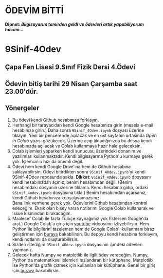 # ÖDEVİM BİTTİ
#### Dipnot: ***Bilgisayarım tamirden geldi ve ödevleri artık yapabiliyorum hocam...***
# 9Sinif-4Odev
## Çapa Fen Lisesi 9.Sınıf Fizik Dersi 4.Ödevi

## Ödevin bitiş tarihi 29 Nisan Çarşamba saat 23.00'dür. 
## Yönergeler
1) Bu ödevi kendi Github hesabınıza forklayın. 
2) Herhangi bir tarayacıdan kendi Google hesabınıza girin (mesela e-mail hesabınıza girin.) Daha sonra ```9Sinif_4Odev.ipynb``` dosyası üzerine tıklayın. Yeni bir pencerende açılacak ve en üst sayfanın ortasında *Open in Colab* yazısı gözükecek. Üzerine açıp tıkladığınızda bu dosya kendi hesabınızda açılacak ve Colab kullanmaya hazır hale geleceksin.
3) Colab işlemleri yaparken kendi sunucusu üzerindeki donanım ve yazılımları kullanmaktadır. Kendi bilgisayarına Python'u kurmaya gerek yok. İşlemcinin hızı da önemli değil. 
4) Ödevi hem kendi Google Drive'ına hem de Github hesabına saklayabilirsin. Ödevi bitirdikten sonra ```9Sinif_4Odev.ipynb```'yi kendi  9Sinif-4Odev reposunda sakla. 
**Dikkat**: ```9Sinif_4Odev.ipynb``` dosyasını kendi hesabınızdan açınız, benim hesabımdan değil. (Benim hesabımdaki dosyanın üzerine tıklama. Kendi hesabına gidip, ordaki ```9Sinif_4odev.ipynb``` dosyasına tıkla.) Benim hesabımdan açarsanız, kendi Github hesabınıza kopyalayamazsınız.  
Bana link vermene gerek yok. Ödevlerini Github hesabından kontrol edeceğim. Eksik olan bişey varsa notlarımı Google Colab  kullanarak ve Issue kısmından bırakacağım. 
5) Maalesef Colab ile fazla Türkçe kaynağımız yok (İstersen Google'da arat.) Google Colab'a giriş için [youtube](https://www.youtube.com/watch?v=inN8seMm7UI) videosunu izliyebilirsin. Hem Python ile bilgilerini tazelemen hem de Google Colab'ı kullanmanı biraz geliştirmen için [buraya](https://github.com/fuatbeser/python-notlarim) bakabilirsin. Bu depoyu kendi hesabına forklayım, kendi notlarını da oluşturabilirsin. 
6) Sizden istediğim ```9Sinif_4Odev.ipynb```  dosyasının içindeki ödevleri yapmanız.
7) Gelecek hafta Numpy ve matplotlib ile ilgili ödev vereceğim. Numpy, Python'da matematiksel işlemleri hızlandıran bir kütüphane. Matplotlib ise Python'da grafik çizmek için kullanılan bir kütüphane. Genel bir giriş için [buraya](https://cs231n.github.io/python-numpy-tutorial/https://cs231n.github.io/python-numpy-tutorial/) bakabilirsin. 
